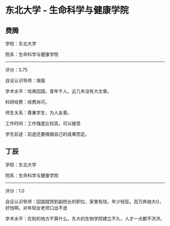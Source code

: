 # 东北大学 - 生命科学与健康学院

## 费腾

学校：东北大学

院系：生命科学与健康学院

* * *

评分：3.75

自证认识导师：很瘦

学术水平：哈弗回国，青年千人。近几年没有大文章。

科研经费：经费尚可。

师生关系：尊重学生，为人友善。

工作时间：工作强度比较高，可以接受

学生前途：前途还要根据自己的成果而定。

## 丁辰

学校：东北大学

院系：生命科学与健康学院

* * *

评分：1.0

自证认识导师：回国就捞到副院长的职位，家里有钱，年少轻狂。百万奔驰大G，好怕啊。对年轻女老师口出不逊

学术水平：在别的地方不算什么，东大的生物学院建立不久，人才一点都不济济。
